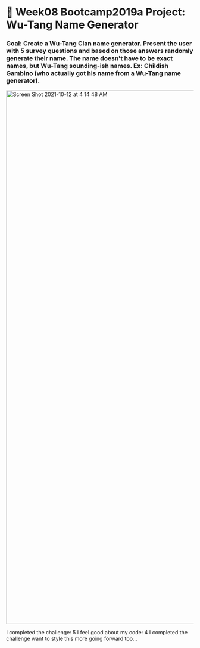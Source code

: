 # 🎤 Week08 Bootcamp2019a Project: Wu-Tang Name Generator

### Goal: Create a Wu-Tang Clan name generator. Present the user with 5 survey questions and based on those answers randomly generate their name. The name doesn't have to be exact names, but Wu-Tang sounding-ish names. Ex: Childish Gambino (who actually got his name from a Wu-Tang name generator).

<img width="1432" alt="Screen Shot 2021-10-12 at 4 14 48 AM" src="https://user-images.githubusercontent.com/89674474/136918668-a8cdb009-c101-4e9c-b30b-18999372072e.png">


I completed the challenge: 5
I feel good about my code: 4
I completed the challenge want to style this more going forward too...


